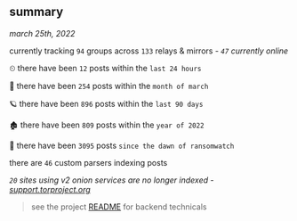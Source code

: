 
## summary
_march 25th, 2022_

currently tracking `94` groups across `133` relays & mirrors - _`47` currently online_

⏲ there have been `12` posts within the `last 24 hours`

🦈 there have been `254` posts within the `month of march`

🪐 there have been `896` posts within the `last 90 days`

🏚 there have been `809` posts within the `year of 2022`

🦕 there have been `3095` posts `since the dawn of ransomwatch`

there are `46` custom parsers indexing posts

_`20` sites using v2 onion services are no longer indexed - [support.torproject.org](https://support.torproject.org/onionservices/v2-deprecation/)_

> see the project [README](https://github.com/thetanz/ransomwatch#ransomwatch--) for backend technicals
